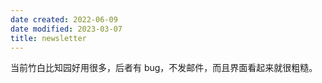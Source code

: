 ```yaml
---
date created: 2022-06-09
date modified: 2023-03-07
title: newsletter
---
```


当前竹白比知园好用很多，后者有 bug，不发邮件，而且界面看起来就很粗糙。
